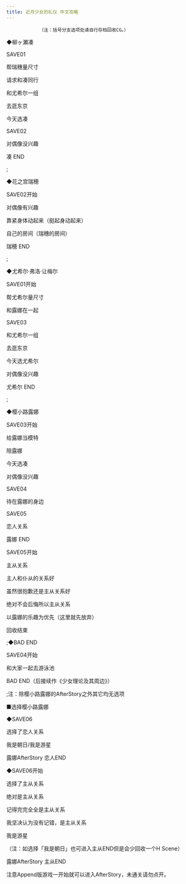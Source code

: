 ```yaml
---
title: 近月少女的礼仪 中文攻略
---
```


                （注：括号分支选项处请自行存档回收CG。）



◆柳ヶ瀬凑



SAVE01



帮瑞穗量尺寸



请求和凑同行



和尤希尔一组



去逛东京



今天选凑



SAVE02



对偶像没兴趣



凑 END



 ;



◆花之宫瑞穂



SAVE02开始



对偶像有兴趣



靠紧身体动起来（挺起身动起来）



自己的房间（瑞穗的房间）



瑞穂 END



 ;



◆尤希尔&middot;弗洛&middot;让梅尔



SAVE01开始



帮尤希尔量尺寸



和露娜在一起



SAVE03



和尤希尔一组



去逛东京



今天选尤希尔



对偶像没兴趣



尤希尔 END



 ;



◆樱小路露娜



SAVE03开始



给露娜当模特



陪露娜



今天选凑



对偶像没兴趣



SAVE04



待在露娜的身边



SAVE05



恋人关系



露娜 END



SAVE05开始



主从关系



主人和仆从的关系好



虽然很抱歉还是主从关系好



绝对不会后悔所以主从关系



以露娜的乐趣为优先（这里就先放弃）



回收结束



 ;◆BAD END



SAVE04开始



和大家一起去游泳池



BAD END（后接续作《少女理论及其周边》）



 ;注：除樱小路露娜的AfterStory之外其它均无选项



■选择樱小路露娜



◆SAVE06



选择了恋人关系



我是朝日/我是游星



露娜AfterStory 恋人END



◆SAVE06开始



选择了主从关系



绝对是主从关系



记得完完全全是主从关系



我坚决认为没有记错，是主从关系



我是游星



（注：如选择「我是朝日」也可进入主从END但是会少回收一个H Scene）



露娜AfterStory 主从END



注意Append版游戏一开始就可以进入AfterStory，未通关请勿点开。


              
